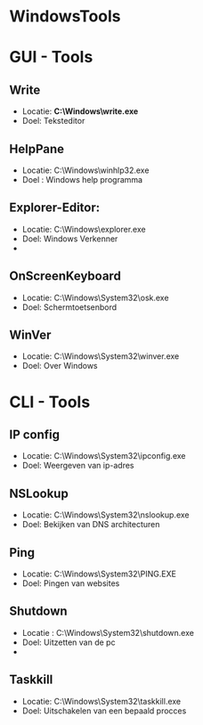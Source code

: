 # WindowsTools

# GUI - Tools
## Write
- Locatie:   **C:\Windows\write.exe**
- Doel: Teksteditor


## HelpPane
 - Locatie: C:\Windows\winhlp32.exe
 - Doel : Windows help programma

## Explorer-Editor:
- Locatie: C:\Windows\explorer.exe
- Doel: Windows Verkenner
- 
## OnScreenKeyboard
- Locatie: C:\Windows\System32\osk.exe
- Doel: Schermtoetsenbord

## WinVer
- Locatie: C:\Windows\System32\winver.exe
- Doel: Over Windows

# CLI - Tools

## IP config
- Locatie: C:\Windows\System32\ipconfig.exe
- Doel: Weergeven van ip-adres

## NSLookup
- Locatie: C:\Windows\System32\nslookup.exe
- Doel: Bekijken van DNS architecturen

## Ping
- Locatie: C:\Windows\System32\PING.EXE
- Doel: Pingen van websites

## Shutdown
- Locatie : C:\Windows\System32\shutdown.exe
- Doel: Uitzetten van de pc
- 

## Taskkill
- Locatie: C:\Windows\System32\taskkill.exe
- Doel: Uitschakelen van een bepaald procces
